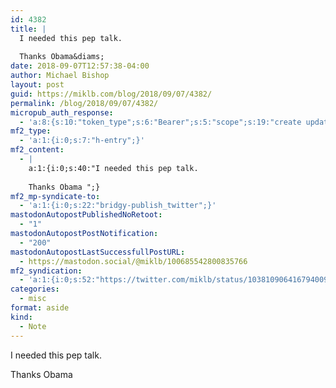 ```yaml
---
id: 4382
title: |
  I needed this pep talk.
  
  Thanks Obama&diams;
date: 2018-09-07T12:57:38-04:00
author: Michael Bishop
layout: post
guid: https://miklb.com/blog/2018/09/07/4382/
permalink: /blog/2018/09/07/4382/
micropub_auth_response:
  - 'a:8:{s:10:"token_type";s:6:"Bearer";s:5:"scope";s:19:"create update media";s:2:"me";s:18:"https://miklb.com/";s:9:"issued_by";s:45:"https://miklb.com/wp-json/indieauth/1.0/token";s:9:"client_id";s:21:"https://quill.p3k.io/";s:9:"issued_at";i:1536208884;s:4:"user";i:1;s:13:"last_accessed";i:1536339458;}'
mf2_type:
  - 'a:1:{i:0;s:7:"h-entry";}'
mf2_content:
  - |
    a:1:{i:0;s:40:"I needed this pep talk.
    
    Thanks Obama ";}
mf2_mp-syndicate-to:
  - 'a:1:{i:0;s:22:"bridgy-publish_twitter";}'
mastodonAutopostPublishedNoRetoot:
  - "1"
mastodonAutopostPostNotification:
  - "200"
mastodonAutopostLastSuccessfullPostURL:
  - https://mastodon.social/@miklb/100685542800835766
mf2_syndication:
  - 'a:1:{i:0;s:52:"https://twitter.com/miklb/status/1038109064167940098";}'
categories:
  - misc
format: aside
kind:
  - Note
---
```

I needed this pep talk.

Thanks Obama 
